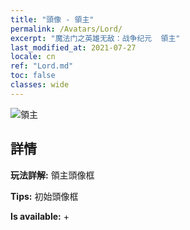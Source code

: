 ```yaml
---
title: "頭像 - 領主"
permalink: /Avatars/Lord/
excerpt: "魔法门之英雄无敌：战争纪元  領主"
last_modified_at: 2021-07-27
locale: cn
ref: "Lord.md"
toc: false
classes: wide
---
```

 ![領主](/images/a/bg_head_mainView.png)

## 詳情

 **玩法詳解:** 領主頭像框 

 **Tips:** 初始頭像框 

 **Is available:**  + 

